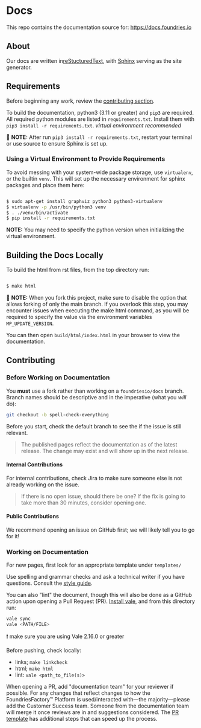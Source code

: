 # Docs

This repo contains the documentation source for: <https://docs.foundries.io>

## About

Our docs are written in[reStucturedText](https://docutils.sourceforge.io/rst.html),
with [Sphinx](https://www.sphinx-doc.org/en/master/) serving as the site generator.

## Requirements

Before beginning any work, review the [contributing section](#contributing).

To build the documentation, python3 (3.11 or greater) and `pip3` are required.
All required python modules are listed in `requirements.txt`.
Install them with `pip3 install -r requirements.txt`. _virtual environment recommended_

📌 **NOTE:** After run `pip3 install -r requirements.txt`, restart your terminal or use source to ensure Sphinx is set up.

### Using a Virtual Environment to Provide Requirements

To avoid messing with your system-wide package storage, use `virtualenv`, or the builtin `venv`.
This will set up the necessary environment for sphinx packages and place them here:

```bash

$ sudo apt-get install graphviz python3 python3-virtualenv
$ virtualenv -p /usr/bin/python3 venv
$ . ./venv/bin/activate
$ pip install -r requirements.txt

```

**NOTE:** You may need to specify the python version when initializing the virtual environment.

## Building the Docs Locally

To build the html from rst files, from the top directory run:

```bash

$ make html

```

📌 **NOTE:** When you fork this project, make sure to disable the option that allows forking of only the main branch. 
If you overlook this step, you may encounter issues when executing the make html command, as you will be required to 
specify the value via the environment variables `MP_UPDATE_VERSION`.

You can then open `build/html/index.html` in your browser to view the
documentation.

## Contributing

### Before Working on Documentation

You **must** use a fork rather than working on a `foundriesio/docs` branch.
Branch names should be descriptive and in the imperative (what you *will* do):

```bash
git checkout -b spell-check-everything
```

Before you start, check the default branch to see the if the issue is still relevant.

> The published pages reflect the documentation as of the latest release.
The change may exist and will show up in the next release.

#### Internal Contributions

For internal contributions, check Jira to make sure someone else is not already working on the issue.

> If there is no open issue, should there be one?
If the fix is going to take more than 30 minutes, consider opening one.

#### Public Contributions

We recommend opening an issue on GitHub first; we will likely tell you to go for it!

### Working on Documentation

For new pages, first look for an appropriate template under `templates/`

Use spelling and grammar checks and ask a technical writer if you have questions.
Consult the [style guide](https://foundriesio.atlassian.net/wiki/spaces/ID/pages/2392067/Foundries.io+Style+and+Communication+Guide).

You can also "lint" the document, though this will also be done as a GitHub action upon opening a Pull Request (PR).
[Install vale](https://vale.sh/docs/vale-cli/installation/), and from this directory run:

```bash
vale sync
vale <PATH/FILE>
```

:exclamation: make sure you are using Vale 2.16.0 or greater

Before pushing, check locally:

- links; `make linkcheck`
- html; `make html`
- lint: `vale <path_to_file(s)>`

When opening a PR, add "documentation team" for your reviewer if possible.
For any changes that reflect changes to how the FoundriesFactory™ Platform is used/interacted with—the majority—please add the Customer Success team.
Someone from the documentation team will merge it once reviews are in and suggestions considered.
The [PR template](.github/pull_request_template.md) has additional steps that can speed up the process.

